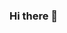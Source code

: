 ### Hi there 👋

<!--
**w3ho/w3ho** is a ✨ _special_ ✨ repository because its `README.md` (this file) appears on your GitHub profile.

Here are some ideas to get you started:

- 🔭 I’m currently working on 123
- 🌱 I’m currently learning 123
- 👯 I’m looking to collaborate on 123
- 🤔 I’m looking for help with 123
- 💬 Ask me about 123
- 📫 How to reach me: 123
- 😄 Pronouns: 123
- ⚡ Fun fact: 123
-->
